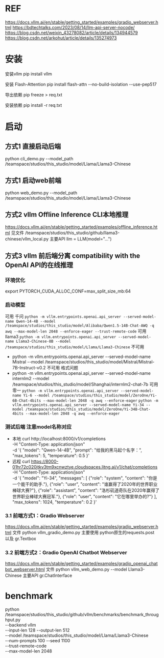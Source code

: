 # REF
https://docs.vllm.ai/en/stable/getting_started/examples/gradio_webserver.html
https://bdtechtalks.com/2023/08/14/llm-api-server-nocode/
https://blog.csdn.net/weixin_43278082/article/details/134944579
https://blog.csdn.net/arkohut/article/details/135274973


# 安装
安装vllm
pip install vllm

安装 Flash-Attention
pip install flash-attn --no-build-isolation --use-pep517

导出依赖
pip freeze > req.txt

安装依赖
pip install -r req.txt


# 启动
## 方式1 直接启动后端
python cli_demo.py --model_path /teamspace/studios/this_studio/model/Llama/Llama3-Chinese
## 方式1 启动web前端
python web_demo.py --model_path /teamspace/studios/this_studio/model/Llama/Llama3-Chinese

## 方式2 vllm Offline Inference CLI本地推理
https://docs.vllm.ai/en/stable/getting_started/examples/offline_inference.html
见文件 /teamspace/studios/this_studio/github/llama3-chinese/vllm_local.py
主要API llm = LLM(model="...")

## 方式3 vllm 前后端分离 compatibility with the OpenAI API的在线推理
### 环境优化
export PYTORCH_CUDA_ALLOC_CONF=max_split_size_mb:64
### 启动模型
可用 千问
`python -m vllm.entrypoints.openai.api_server --served-model-name Qwen-14-4B --model /teamspace/studios/this_studio/model/Alibaba/Qwen1.5-14B-Chat-AWQ -q awq --max-model-len 2048 --enforce-eager --trust-remote-code`
可用 llama3
`python -m vllm.entrypoints.openai.api_server --served-model-name Llama3-Chinese-8B --model /teamspace/studios/this_studio/model/Llama/Llama3-Chinese`
不可用
- python -m vllm.entrypoints.openai.api_server --served-model-name Mistral --model /teamspace/studios/this_studio/model/Mistral/Mistral-7B-Instruct-v0.2
不可用 格式问题
- python -m vllm.entrypoints.openai.api_server --served-model-name internlm2 --model /teamspace/studios/this_studio/model/Shanghai/internlm2-chat-7b
可用 零一
`python -m vllm.entrypoints.openai.api_server --served-model-name Yi-6 --model /teamspace/studios/this_studio/model/ZeroOne/Yi-6B-Chat-4bits --max-model-len 2048 -q awq --enforce-eager`
`python -m vllm.entrypoints.openai.api_server --served-model-name Yi-34 --model /teamspace/studios/this_studio/model/ZeroOne/Yi-34B-Chat-4bits --max-model-len 2048 -q awq --enforce-eager`
### 测试后端 注意model名称对应
- 本地
curl http://localhost:8000/v1/completions \
-H "Content-Type: application/json" \
-d '{
    "model": "Qwen-14-4B",
    "prompt": "给我的黑马起个名字：",
    "max_tokens": 5,
    "temperature": 0.5
}'
- 远程
curl https://8000-01hr72c020jtkv3tm9xcnwztye.cloudspaces.litng.ai/v1/chat/completions \
-H "Content-Type: application/json" \
-d '{
    "model": "Yi-34",
    "messages": [
        {"role": "system", "content": "你是一个能干的助手."},
        {"role": "user", "content": "谁赢得了2020年的世界职业棒球大赛?"},
        {"role": "assistant", "content": "洛杉矶道奇队在2020年赢得了世界职业棒球大赛冠军."},
        {"role": "user", "content": "它在哪里举办的?"}
    ],
    "max_tokens": 1024,
    "temperature": 0.2
}'
### 3.1 前端方式1：Gradio Webserver
https://docs.vllm.ai/en/stable/getting_started/examples/gradio_webserver.html
文件 python vllm_gradio_demo.py
主要使用 python原生的requests.post 以及 gr.Textbox
### 3.2 前端方式2：Gradio OpenAI Chatbot Webserver
https://docs.vllm.ai/en/stable/getting_started/examples/gradio_openai_chatbot_webserver.html
文件 python vllm_web_demo.py --model Llama3-Chinese
主要API gr.ChatInterface


# benchmark
python /teamspace/studios/this_studio/github/vllm/benchmarks/benchmark_throughput.py \
    --backend vllm \
    --input-len 128 --output-len 512 \
    --model /teamspace/studios/this_studio/model/Llama/Llama3-Chinese \
    <!-- -q awq \ -->
    --num-prompts 100 --seed 1100 \
    --trust-remote-code \
    --max-model-len 2048

